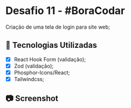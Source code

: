 # Desafio 11 - #BoraCodar

Criação de uma tela de login para site web;

## :rocket: Tecnologias Utilizadas

- [x] React Hook Form (validação);
- [x] Zod (validação);
- [x] Phosphor-Icons/React;
- [x] Tailwindcss;

## :camera: Screenshot

<img align="center" src="https://user-images.githubusercontent.com/48128325/236923051-bc5e363d-edcf-466b-b836-51740ab56f5e.png" alt="" />
